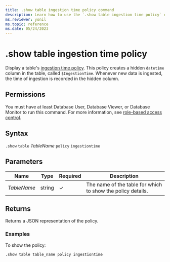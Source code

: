 ```yaml
---
title: .show table ingestion time policy command
description: Learn how to use the `.show table ingestion time policy` command to display the table's ingestion time policy.
ms.reviewer: yonil
ms.topic: reference
ms.date: 05/24/2023
---
```

# .show table ingestion time policy

Display a table's [ingestion time policy](ingestiontimepolicy.md). This policy creates a hidden `datetime` column in the table, called `$IngestionTime`. Whenever new data is ingested, the time of ingestion is recorded in the hidden column.

## Permissions

You must have at least Database User, Database Viewer, or Database Monitor to run this command. For more information, see [role-based access control](access-control/role-based-access-control.md).

## Syntax

`.show` `table` *TableName* `policy` `ingestiontime`

## Parameters

|Name|Type|Required|Description|
|--|--|--|--|
|*TableName*|string|&check;|The name of the table for which to show the policy details.|

## Returns

Returns a JSON representation of the policy.

### Examples

To show the policy:

```kusto
.show table table_name policy ingestiontime 
```
